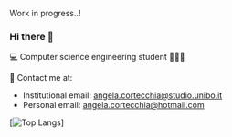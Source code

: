 Work in progress..!

### Hi there 👋

💻 Computer science engineering student 👩🏻‍🎓

📩 Contact me at:
- Institutional email: angela.cortecchia@studio.unibo.it 
- Personal email: angela.cortecchia@hotmail.com

[![Top Langs](https://github-readme-stats.vercel.app/api/top-langs/?username=angelacorte&theme=nord&hide=shaderlab)]

<!--
**angelacorte/angelacorte** is a ✨ _special_ ✨ repository because its `README.md` (this file) appears on your GitHub profile.

Here are some ideas to get you started:

- 🔭 I’m currently working on ...
- 🌱 I’m currently learning ...
- 👯 I’m looking to collaborate on ...
- 🤔 I’m looking for help with ...
- 💬 Ask me about ...
- 📫 How to reach me: ...
- 😄 Pronouns: ...
- ⚡ Fun fact: ...
-->
